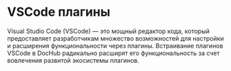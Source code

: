 # VSCode плагины

Visual Studio Code (VSCode) — это мощный редактор кода, который предоставляет разработчикам множество возможностей для настройки 
и расширения функциональности через плагины. Встраивание плагинов VSCode в DocHub радикально расширят его функциональность 
за счет вовлечения развитой экосистемы плагинов.